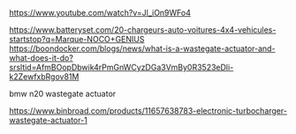https://www.youtube.com/watch?v=Jl_iOn9WFo4

https://www.batteryset.com/20-chargeurs-auto-voitures-4x4-vehicules-startstop?q=Marque-NOCO+GENIUS
https://boondocker.com/blogs/news/what-is-a-wastegate-actuator-and-what-does-it-do?srsltid=AfmBOopDbwik4rPmGnWCyzDGa3VmBy0R3523eDli-k2ZewfxbRgov81M

bmw n20 wastegate actuator

https://www.binbroad.com/products/11657638783-electronic-turbocharger-wastegate-actuator-1
